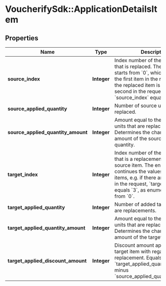 # VoucherifySdk::ApplicationDetailsItem

## Properties

| Name | Type | Description | Notes |
| ---- | ---- | ----------- | ----- |
| **source_index** | **Integer** | Index number of the source item that is replaced. The enumeration starts from &#x60;0&#x60;, which represents the first item in the request, e.g., if the replaced item is passed as the second in the request, &#x60;source_index&#x60; equals &#x60;3&#x60;. | [optional] |
| **source_applied_quantity** | **Integer** | Number of source units that are replaced. | [optional] |
| **source_applied_quantity_amount** | **Integer** | Amount equal to the price of the units that are replaced. Determines the change of the amount of the source item quantity. | [optional] |
| **target_index** | **Integer** | Index number of the target item that is a replacement of the source item. The enumeration continues the values for the order items, e.g. if there are three items in the request, &#x60;target_index&#x60; equals &#x60;3&#x60;, as enumeration starts from &#x60;0&#x60;. | [optional] |
| **target_applied_quantity** | **Integer** | Number of added target units that are replacements. | [optional] |
| **target_applied_quantity_amount** | **Integer** | Amount equal to the price of the units that are replacements. Determines the change in the amount of the target item quantity. | [optional] |
| **target_applied_discount_amount** | **Integer** | Discount amount applied to the target item with regard to the replacement. Equals the &#x60;target_applied_quantity_amount&#x60; minus &#x60;source_applied_quantity_amount&#x60;. | [optional] |

